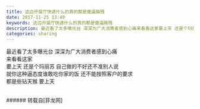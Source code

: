 ```yaml
---
title: 这边开餐厅快递什么的真的都是傻逼脑残
date: 2017-11-25 13:49
keywords: 这边开餐厅快递什么的真的都是傻逼脑残
description: 最近看了太多曝光台 深深为广大消费者感到心痛来看看这家要上天 还是个玛丽苏 自己做的不好还不准别人说 就你这种逼态度谁敢吃你家的饭 还不能按照客户的要求都是些钻天猴 要上天
categories: sharing
---
```

<td class="t_f" id="postmessage_996431">

最近看了太多曝光台 深深为广大消费者感到心痛<br/>
来看看这家<br/>
要上天 还是个玛丽苏 自己做的不好还不准别人说 <br/>
就你这种逼态度谁敢吃你家的饭 还不能按照客户的要求<br/>
都是些钻天猴 要上天<br/>
<img alt="" border="0" class="zoom" data-cf-modified-9992dc72133ef69978a5abdf-="" file="http://www.flw.ph/data/appbyme/upload/image/201711/25/qwEMzeqN2iAj.jpg" id="aimg_D4yNs" lazyloadthumb="1" onclick="" onmouseover="" src="http://www.flw.ph/data/appbyme/upload/image/201711/25/qwEMzeqN2iAj.jpg"/><br/>
<br/>
</td>
###### 转载自[菲龙网]